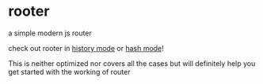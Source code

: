 # rooter
a simple modern js router

check out rooter in <a href="https://mum-never-proud.github.io/rooter/">history mode</a> or <a href="https://mum-never-proud.github.io/rooter/#">hash mode</a>!

This is neither optimized nor covers all the cases but will definitely help you get started with the working of router
